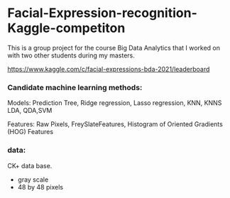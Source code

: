 # Facial-Expression-recognition-Kaggle-competiton
This is a group project for the course Big Data Analytics that I worked on with two other students during my masters.

https://www.kaggle.com/c/facial-expressions-bda-2021/leaderboard

### Candidate machine learning methods:
Models: Prediction Tree, Ridge regression, Lasso regression, KNN, KNNS LDA, QDA,SVM

Features: Raw Pixels, FreySlateFeatures, Histogram of Oriented Gradients (HOG) Features

### data:
CK+ data base.
+ gray scale
+ 48 by 48 pixels
